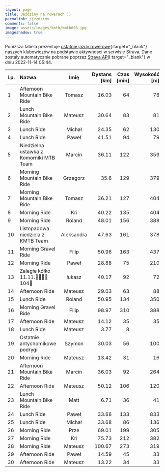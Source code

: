 ```yaml
---
layout: page
title: Jeździmy na rowerach :)
permalink: /jezdzimy
comments: false
image: assets/images/kmtb/kmtb008.jpg
imageshadow: true
---
```


Poniższa tabela prezentuje [ostatnie jazdy rowerowe](https://www.strava.com/clubs/336381){:target="_blank"} naszych klubowiczów na podstawie aktywności w serwisie Strava. Dane zostały automatycznie pobrane poprzez [Strava API](https://developers.strava.com/docs/reference/#api-Clubs-getClubActivitiesById){:target="_blank"} w dniu 2022-11-14 05:44.

Lp. | Nazwa | Imię | Dystans [km] | Czas [min] | Wysokość [m]
:--- | :--- | :---: | ---: | ---: | ---:
1|Afternoon Mountain Bike Ride|Tomasz|16.03|64|78
2|Lunch Mountain Bike Ride|Mateusz|30.64|83|81
3|Lunch Ride|Michał|24.35|62|130
4|Lunch Ride|Paweł|41.51|94|79
5|Niedzielna ustawka z Komorniki MTB Team|Marcin|36.11|122|359
6|Morning Mountain Bike Ride|Grzegorz|35.6|129|379
7|Morning Mountain Bike Ride|Tomasz|36.21|127|404
8|Morning Ride|Kri|40.22|135|404
9|Morning Ride|Roland|48.01|156|388
10|Listopadowa niedziela z KMTB Team|Aleksandra|47.63|161|378
11|Morning Gravel Ride|Filip|50.96|163|437
12|Morning Ride|Paweł|28.88|75|210
13|Zaległe kółko 11.11.🚴🏁🇵🇱104🗽|łukasz|40.17|92|72
14|Afternoon Ride|Mateusz|29.03|63|88
15|Lunch Ride|Roland|50.95|134|350
16|Morning Gravel Ride|Filip|98.97|310|388
17|Afternoon Ride|Mateusz|14.12|35|35
18|Lunch Ride|Mateusz|3.77|8|
19|Ostatnie antychomikowe podrygi|Szymon|30.03|56|100
20|Morning Ride|Mateusz|13.42|31|16
21|Afternoon Mountain Bike Ride|Marcin|36.03|92|264
22|Afternoon Ride|Mateusz|50.12|106|120
23|Lunch Mountain Bike Ride|Matt|6.71|36|41
24|Lunch Ride|Paweł|33.66|133|833
25|Lunch Ride|Michał|33.68|86|136
26|Morning Ride|Prze|69.01|199|305
27|Morning Ride|Kri|75.73|212|382
28|Morning Ride|Mateusz|100.67|273|319
29|Afternoon Ride|Paweł|14.59|45|33
30|Afternoon Ride|Mateusz|13.22|34|33
